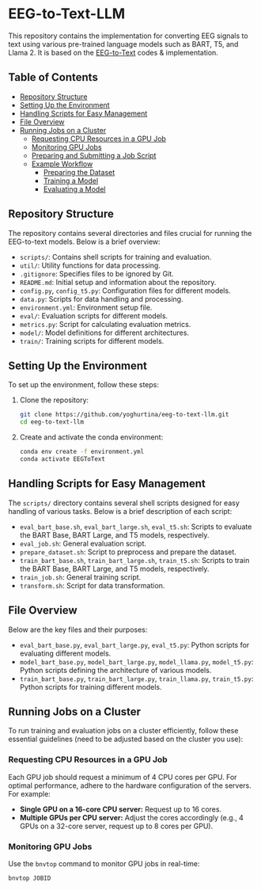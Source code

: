 # EEG-to-Text-LLM

This repository contains the implementation for converting EEG signals to text using various pre-trained language models such as BART, T5, and Llama 2. 
It is based on the [EEG-to-Text](https://github.com/MikeWangWZHL/EEG-To-Text) codes & implementation. 

## Table of Contents

- [Repository Structure](#repository-structure)
- [Setting Up the Environment](#setting-up-the-environment)
- [Handling Scripts for Easy Management](#handling-scripts-for-easy-management)
- [File Overview](#file-overview)
- [Running Jobs on a Cluster](#running-jobs-on-a-cluster)
  - [Requesting CPU Resources in a GPU Job](#requesting-cpu-resources-in-a-gpu-job)
  - [Monitoring GPU Jobs](#monitoring-gpu-jobs)
  - [Preparing and Submitting a Job Script](#preparing-and-submitting-a-job-script)
  - [Example Workflow](#example-workflow)
    - [Preparing the Dataset](#preparing-the-dataset)
    - [Training a Model](#training-a-model)
    - [Evaluating a Model](#evaluating-a-model)

## Repository Structure

The repository contains several directories and files crucial for running the EEG-to-text models. Below is a brief overview:

- `scripts/`: Contains shell scripts for training and evaluation.
- `util/`: Utility functions for data processing.
- `.gitignore`: Specifies files to be ignored by Git.
- `README.md`: Initial setup and information about the repository.
- `config.py`, `config_t5.py`: Configuration files for different models.
- `data.py`: Scripts for data handling and processing.
- `environment.yml`: Environment setup file.
- `eval/`: Evaluation scripts for different models.
- `metrics.py`: Script for calculating evaluation metrics.
- `model/`: Model definitions for different architectures.
- `train/`: Training scripts for different models.

## Setting Up the Environment

To set up the environment, follow these steps:

1. Clone the repository:
    ```bash
    git clone https://github.com/yoghurtina/eeg-to-text-llm.git
    cd eeg-to-text-llm
    ```

2. Create and activate the conda environment:
    ```bash
    conda env create -f environment.yml
    conda activate EEGToText
    ```

## Handling Scripts for Easy Management

The `scripts/` directory contains several shell scripts designed for easy handling of various tasks. Below is a brief description of each script:

- `eval_bart_base.sh`, `eval_bart_large.sh`, `eval_t5.sh`: Scripts to evaluate the BART Base, BART Large, and T5 models, respectively.
- `eval_job.sh`: General evaluation script.
- `prepare_dataset.sh`: Script to preprocess and prepare the dataset.
- `train_bart_base.sh`, `train_bart_large.sh`, `train_t5.sh`: Scripts to train the BART Base, BART Large, and T5 models, respectively.
- `train_job.sh`: General training script.
- `transform.sh`: Script for data transformation.

## File Overview

Below are the key files and their purposes:

- `eval_bart_base.py`, `eval_bart_large.py`, `eval_t5.py`: Python scripts for evaluating different models.
- `model_bart_base.py`, `model_bart_large.py`, `model_llama.py`, `model_t5.py`: Python scripts defining the architecture of various models.
- `train_bart_base.py`, `train_bart_large.py`, `train_llama.py`, `train_t5.py`: Python scripts for training different models.

## Running Jobs on a Cluster

To run training and evaluation jobs on a cluster efficiently, follow these essential guidelines (need to be adjusted based on the cluster you use):

### Requesting CPU Resources in a GPU Job

Each GPU job should request a minimum of 4 CPU cores per GPU. For optimal performance, adhere to the hardware configuration of the servers. For example:
- **Single GPU on a 16-core CPU server:** Request up to 16 cores.
- **Multiple GPUs per CPU server:** Adjust the cores accordingly (e.g., 4 GPUs on a 32-core server, request up to 8 cores per GPU).

### Monitoring GPU Jobs

Use the `bnvtop` command to monitor GPU jobs in real-time:
```bash
bnvtop JOBID
